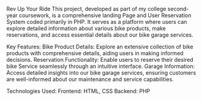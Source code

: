 Rev Up Your Ride 
This project, developed as part of my college second-year coursework, is a comprehensive landing Page and User Reservation System coded primarily in PHP. It serves as a platform where users can explore detailed information about various bike products, make reservations, and access essential details about our bike garage services.

Key Features:
Bike Product Details: Explore an extensive collection of bike products with comprehensive details, aiding users in making informed decisions.
Reservation Functionality: Enable users to reserve their desired bike Service seamlessly through an intuitive interface.
Garage Information: Access detailed insights into our bike garage services, ensuring customers are well-informed about our maintenance and service capabilities.

Technologies Used:
Frontend: HTML, CSS
Backend: PHP
